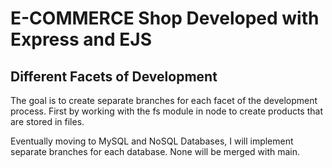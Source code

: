 <h1>E-COMMERCE Shop Developed with Express and EJS</h1>

<main>
    <h2>Different Facets of Development</h2>
    <p>The goal is to create separate branches for each facet of the development process. First by working with the fs module in node to create products that are stored in files.</p>
    <p> Eventually moving to MySQL and NoSQL Databases, I will implement separate branches for each database. None will be merged with main.</p>
</main>